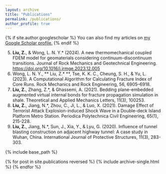 ```yaml
---
layout: archive
title: "Publications"
permalink: /publications/
author_profile: true
---
```


{% if site.author.googlescholar %}
  You can also find my articles on <u><a href="{{site.author.googlescholar}}">my Google Scholar profile</a>.</u>
{% endif %}


5. **Liu, Z.**, & Wong, L. N. Y.* (2024). A new thermomechanical coupled FDEM model for geomaterials considering continuum-discontinuum transitions. Journal of Rock Mechanics and Geotechnical Engineering. https://doi.org/10.1016/j.jrmge.2023.12.005
4. Wong, L. N. Y., ** Liu, Z.* **, Tse, K. K. C., Cheung, S. H., & Yu, L. (2023). A Computational Algorithm for Calculating Fracture Index of Core Runs. Rock Mechanics and Rock Engineering, 56, 6905–6918.
3. **Liu, Z.**, Zhang, Z.*, & Ghassemi, A. (2021). Bedding plane-embedded augmented virtual internal bonds for fracture propagation simulation in shale. Theoretical and Applied Mechanics Letters, 11(3), 100253.
2. **Liu, Z.**, Jiang, N.*, Zhou, C., Ji, L., & Luo, X. (2021). Damage Effect of Terrorist Attack Explosion-induced Shock Wave in a Double-deck Island Platform Metro Station. Periodica Polytechnica Civil Engineering, 65(1), 215-228.
1. **Liu, Z.**, Jiang, N.*, Sun, J., Xia, Y., & Lyu, G. (2020). Influence of tunnel blasting construction on adjacent highway tunnel: A case study in Wuhan, China. International Journal of Protective Structures, 11(3), 283-303.


{% include base_path %}

{% for post in site.publications reversed %}
  {% include archive-single.html %}
{% endfor %}


